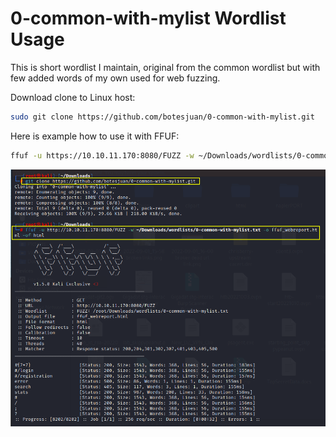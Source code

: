 # 0-common-with-mylist Wordlist Usage
This is short wordlist I maintain, original from the common wordlist but with few added words of my own used for web fuzzing.

Download clone to Linux host:
```bash
sudo git clone https://github.com/botesjuan/0-common-with-mylist.git
```

Here is example how to use it with FFUF:
```bash
ffuf -u https://10.10.11.170:8080/FUZZ -w ~/Downloads/wordlists/0-common-with-mylist.txt -o ffuf_webreport.html -of html
```
![Sample FFuF usage with wordlist](20221017.png)
